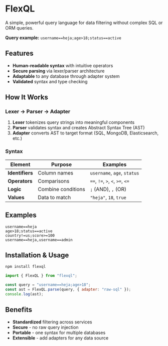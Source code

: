 # FlexQL

A simple, powerful query language for data filtering without complex SQL or ORM queries.

**Query example:** `username==heja;age>18;status==active`

## Features

- **Human-readable syntax** with intuitive operators
- **Secure parsing** via lexer/parser architecture
- **Adaptable** to any database through adapter system
- **Validated** syntax and type checking

## How It Works

### Lexer → Parser → Adapter

1. **Lexer** tokenizes query strings into meaningful components
2. **Parser** validates syntax and creates Abstract Syntax Tree (AST)
3. **Adapter** converts AST to target format (SQL, MongoDB, Elasticsearch, etc.)

### Syntax

| Element         | Purpose            | Examples                         |
| --------------- | ------------------ | -------------------------------- |
| **Identifiers** | Column names       | `username`, `age`, `status`      |
| **Operators**   | Comparisons        | `==`, `!=`, `>`, `<`, `>=`, `<=` |
| **Logic**       | Combine conditions | `;` (AND), `,` (OR)              |
| **Values**      | Data to match      | `"heja"`, `18`, `true`           |

## Examples

```
username==heja
age>18;status==active
country!=us;score>=100
username==heja,username==admin
```

## Installation & Usage

```bash
npm install flexql
```

```javascript
import { FlexQL } from "flexql";

const query = "username==heja;age>18";
const ast = FlexQL.parse(query, { adapter: "raw-sql" });
console.log(ast);
```

## Benefits

- **Standardized** filtering across services
- **Secure** - no raw query injection
- **Portable** - one syntax for multiple databases
- **Extensible** - add adapters for any data source
